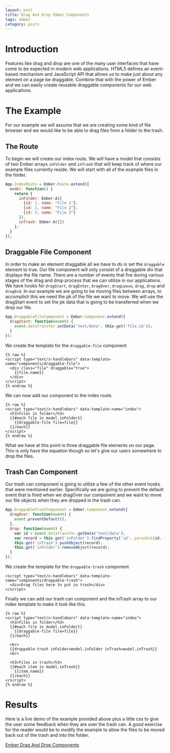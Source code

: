 ```yaml
---
layout: post
title: Drag And Drop Ember Components
tags: ember
category: posts
---
```


# Introduction
Features like drag and drop are one of the many user interfaces that have come
to be expected in modern web applications. HTML5 defines an event-based
mechanism and JavaScript API that allows us to make just about any element on a
page be draggable. Combine that with the power of Ember and we can easily
create reusable draggable components for our web applications.

# The Example
For our example we will assume that we are creating some kind of file browser
and we would like to be able to drag files from a folder to the trash.

## The Route
To begin we will create our index route. We will have a model that consists of
two Ember arrays `inFolder` and `inTrash` that will keep track of where our
example files currently reside. We will start with all of the example files in
the folder.

``` javascript
App.IndexRoute = Ember.Route.extend({
  model: function() {
    return {
      inFolder: Ember.A([
        {id: 1, name: "File 1"},
        {id: 2, name: "File 2"},
        {id: 3, name: "File 3"}
      ]),
      inTrash: Ember.A([])
    };
  }
});
```

## Draggable File Component
In order to make an element draggable all we have to do is set the `draggable`
element to true. Our file component will only consist of a draggable div that
displays the file name. There are a number of events that fire during various
stages of the drag and drop process that we can utilize in our applications.
We have hooks for `dragStart`, `dragEnter`, `dragOver`, `dragLeave`, `drag`,
`drop` and `dragEnd`.  In our example we are going to be moving files between
arrays, to accomplish this we need the pk of the file we want to move.  We will
use the dragStart event to set the pk data that is going to be transferred when
we drop our file.

``` javascript
App.DraggableFileComponent = Ember.Component.extend({
  dragStart: function(event) {
    event.dataTransfer.setData('text/data', this.get('file.id'));
  }
});
```
We create the template for the `draggable-file` component

``` text
{% raw %}
<script type="text/x-handlebars" data-template-name="components/draggable-file">
  <div class="file" draggable="true">
    {{file.name}}
  </div>
</script>
{% endraw %}
```

We can now add our component to the index route.

``` text
{% raw %}
<script type="text/x-handlebars" data-template-name="index">
  <h3>Files in folder</h3>
  {{#each file in model.inFolder}}
    {{draggable-file file=file}}
  {{/each}}
</script>
{% endraw %}
```

What we have at this point is three draggable file elements on our page. This
is only have the equation though so let's give our users somewhere to drop the
files.

## Trash Can Component
Our trash can component is going to utilize a few of the other event hooks
that were mentioned earlier. Specifically we are going to prevent the default
event that is fired when we dragOver our component and we want to move our file
objects when they are dropped in the trash can.


``` javascript
App.DroppableTrashComponent = Ember.Component.extend({
  dragOver: function(event) {
    event.preventDefault();
  },
  drop: function(event) {
    var id = event.dataTransfer.getData('text/data');
    var record = this.get('inFolder').findProperty('id', parseInt(id, 10));
    this.get('inTrash').pushObject(record);
    this.get('inFolder').removeObject(record);
  }
});
```

We create the template for the `droppable-trash` component

``` text
<script type="text/x-handlebars" data-template-name="components/droppable-trash">
  <div>Drag files here to put in trash</div>
</script>
```

Finally we can add our trash can component and the inTrash array to our index
template to make it look like this.

``` text
{% raw %}
<script type="text/x-handlebars" data-template-name="index">
  <h3>Files in folder</h3>
  {{#each file in model.inFolder}}
    {{draggable-file file=file}}
  {{/each}}

  <br>
  {{droppable-trash inFolder=model.inFolder inTrash=model.inTrash}}
  <br>

  <h3>Files in trash</h3>
  {{#each item in model.inTrash}}
    {{item.name}}
  {{/each}}
</script>
{% endraw %}
```

# Results
Here is a live demo of the example provided above plus a little css to give the
user some feedback when they are over the trash can.  A good exercise for the
reader would be to modify the example to allow the files to be moved back out
of the trash and into the folder.

  <a class="jsbin-embed" href="http://emberjs.jsbin.com/tafuzabi/1/embed?output">Ember Drag And Drop Components</a><script src="http://static.jsbin.com/js/embed.js"></script>

